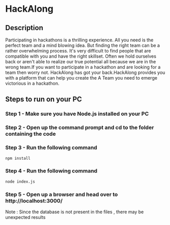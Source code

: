 # HackAlong

## Description 
Participating in hackathons is a thrilling experience. All you need is the perfect team and a mind blowing idea. But finding the right team can be a rather overwhelming process. It's very difficult to find people that are compatible with you and have the right skillset. Often we hold ourselves back or aren't able to realize our true potential all because we are in the wrong team.If you want to participate in a hackathon and are looking for a team then worry not. HackAlong has got your back.HackAlong provides you with a platform that can help you create the A Team you need to emerge victorious in a hackathon.

## Steps to run on your PC

### Step 1 - Make sure you have Node.js installed on your PC
### Step 2 - Open up the command prompt and cd to the folder containing the code
### Step 3 - Run the following command
``` 
npm install 
```
### Step 4 - Run the following command 
``` 
node index.js 
```
### Step 5 - Open up a browser and head over to http://localhost:3000/

Note : Since the database is not present in the files , there may be unexpected results

